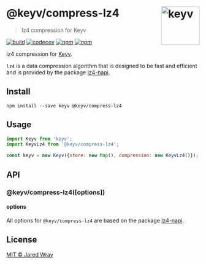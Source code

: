 # @keyv/compress-lz4 [<img width="100" align="right" src="https://jaredwray.com/images/keyv-symbol.svg" alt="keyv">](https://github.com/jaredwra/keyv)

> lz4 compression for Keyv

[![build](https://github.com/jaredwray/keyv/actions/workflows/tests.yaml/badge.svg)](https://github.com/jaredwray/keyv/actions/workflows/tests.yaml)
[![codecov](https://codecov.io/gh/jaredwray/keyv/branch/main/graph/badge.svg?token=bRzR3RyOXZ)](https://codecov.io/gh/jaredwray/keyv)
[![npm](https://img.shields.io/npm/v/@keyv/compress-lz4.svg)](https://www.npmjs.com/package/@keyv/compress-lz4)
[![npm](https://img.shields.io/npm/dm/@keyv/compress-lz4)](https://npmjs.com/package/@keyv/compress-lz4)

lz4 compression for [Keyv](https://github.com/jaredwray/keyv).

`lz4` is a data compression algorithm that is designed to be fast and efficient and is provided by the package [lz4-napi](https://npmjs.com/package/lz4-napi).

## Install

```shell
npm install --save keyv @keyv/compress-lz4
```

## Usage

```javascript
import Keyv from 'keyv';
import KeyvLz4 from '@keyv/compress-lz4';

const keyv = new Keyv({store: new Map(), compression: new KeyvLz4()});

```

## API

### @keyv/compress-lz4(\[options])

#### options

All options for `@keyv/compress-lz4` are based on the package [lz4-napi](https://npmjs.com/package/lz4-napi).

## License

[MIT © Jared Wray](LICENSE)